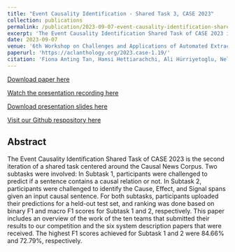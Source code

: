 ```yaml
---
title: "Event Causality Identification - Shared Task 3, CASE 2023"
collection: publications
permalink: /publication/2023-09-07-event-causality-identification-shared-task-2023
excerpt: 'The Event Causality Identification Shared Task of CASE 2023 is the second iteration of a shared task centered around the Causal News Corpus. Two subtasks were involved: In Subtask 1, participants were challenged to predict if a sentence contains a causal relation or not. In Subtask 2, participants were challenged to identify the Cause, Effect, and Signal spans given an input causal sentence. For both subtasks, participants uploaded their predictions for a held-out test set, and ranking was done based on binary F1 and macro F1 scores for Subtask 1 and 2, respectively. This paper includes an overview of the work of the ten teams that submitted their results to our competition and the six system description papers that were received. The highest F1 scores achieved for Subtask 1 and 2 were 84.66% and 72.79%, respectively.'
date: 2023-09-07
venue: '6th Workshop on Challenges and Applications of Automated Extraction of Socio-political Events from Text (CASE)'
paperurl: 'https://aclanthology.org/2023.case-1.19/'
citation: 'Fiona Anting Tan, Hansi Hettiarachchi, Ali Hürriyetoglu, Nelleke Oostdijk, Onur Uca, Surendrabikram Thapa, and Farhana Ferdousi Liza. 2023. Event Causality Identification with Causal News Corpus - Shared Task 3, CASE 2023. In Proceedings of the 6th Workshop on Challenges and Applications of Automated Extraction of Socio-political Events from Text (CASE), Varna, Bulgaria (Hybrid). Association for Computational Linguistics.'
---
```


<a href='https://aclanthology.org/2023.case-1.19/'>Download paper here</a>

<a href='https://drive.google.com/file/d/1JZb5ozh9ETp9RMMT_7vDDnxfj_h9HbZ-/view?usp=sharing'>Watch the presentation recording here</a>

<a href='../files/slides/SharedTask3_CASE_2023.pdf'>Download presentation slides here</a>

<a href='https://github.com/tanfiona/CausalNewsCorpus'>Visit our Github respository here</a>

<h2>Abstract</h2>
The Event Causality Identification Shared Task of CASE 2023 is the second iteration of a shared task centered around the Causal News Corpus. Two subtasks were involved: In Subtask 1, participants were challenged to predict if a sentence contains a causal relation or not. In Subtask 2, participants were challenged to identify the Cause, Effect, and Signal spans given an input causal sentence. For both subtasks, participants uploaded their predictions for a held-out test set, and ranking was done based on binary F1 and macro F1 scores for Subtask 1 and 2, respectively. This paper includes an overview of the work of the ten teams that submitted their results to our competition and the six system description papers that were received. The highest F1 scores achieved for Subtask 1 and 2 were 84.66% and 72.79%, respectively.
